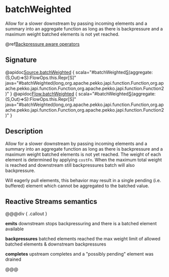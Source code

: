 # batchWeighted

Allow for a slower downstream by passing incoming elements and a summary into an aggregate function as long as there is backpressure and a maximum weight batched elements is not yet reached.

@ref[Backpressure aware operators](../index.md#backpressure-aware-operators)

## Signature

@apidoc[Source.batchWeighted](Source) { scala="#batchWeighted[S](max:Long,costFn:Out=&gt;Long,seed:Out=&gt;S)(aggregate:(S,Out)=&gt;S):FlowOps.this.Repr[S]" java="#batchWeighted(long,org.apache.pekko.japi.function.Function,org.apache.pekko.japi.function.Function,org.apache.pekko.japi.function.Function2)" }
@apidoc[Flow.batchWeighted](Flow) { scala="#batchWeighted[S](max:Long,costFn:Out=&gt;Long,seed:Out=&gt;S)(aggregate:(S,Out)=&gt;S):FlowOps.this.Repr[S]" java="#batchWeighted(long,org.apache.pekko.japi.function.Function,org.apache.pekko.japi.function.Function,org.apache.pekko.japi.function.Function2)" }



## Description

Allow for a slower downstream by passing incoming elements and a summary into an aggregate function as long as there
is backpressure and a maximum weight batched elements is not yet reached. The weight of each element is determined by
applying `costFn`. When the maximum total weight is reached and downstream still backpressures batch will also
backpressure.

Will eagerly pull elements, this behavior may result in a single pending (i.e. buffered) element which cannot be
aggregated to the batched value.

## Reactive Streams semantics

@@@div { .callout }

**emits** downstream stops backpressuring and there is a batched element available

**backpressures** batched elements reached the max weight limit of allowed batched elements & downstream backpressures

**completes** upstream completes and a "possibly pending" element was drained

@@@


